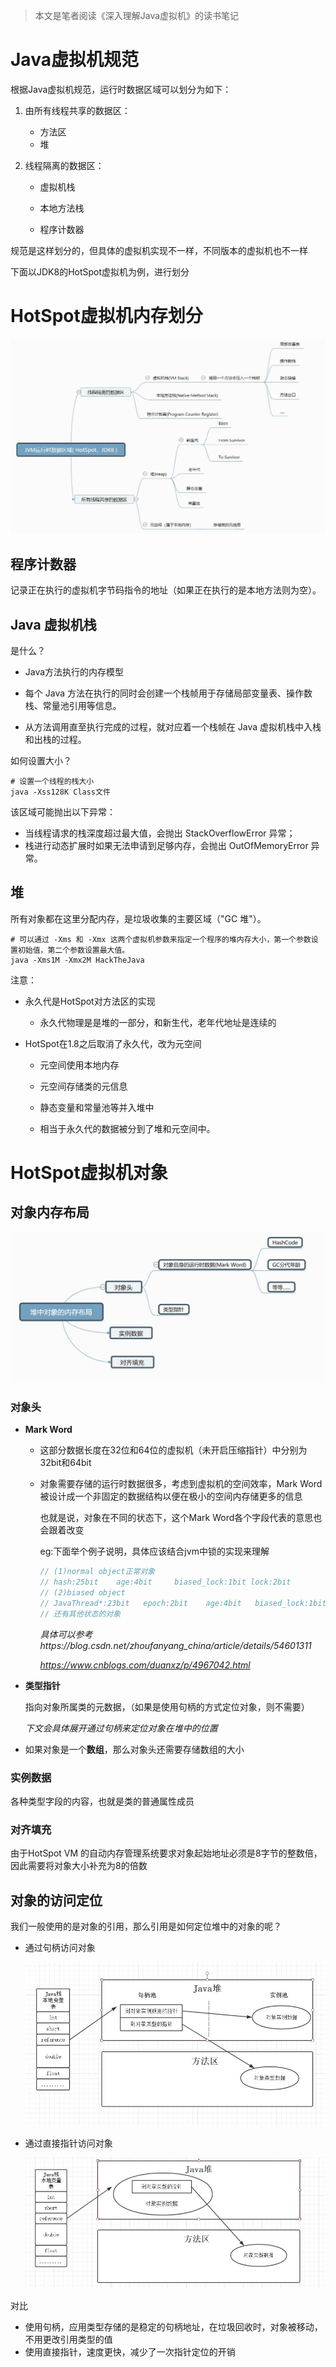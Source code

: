 > 本文是笔者阅读《深入理解Java虚拟机》的读书笔记



# Java虚拟机规范

根据Java虚拟机规范，运行时数据区域可以划分为如下：

1. 由所有线程共享的数据区：

   - 方法区
   - 堆

2. 线程隔离的数据区：

   - 虚拟机栈

   - 本地方法栈
   - 程序计数器



规范是这样划分的，但具体的虚拟机实现不一样，不同版本的虚拟机也不一样

下面以JDK8的HotSpot虚拟机为例，进行划分



# HotSpot虚拟机内存划分

![jvm内存划分](image/jvm内存划分.JPG)

## 程序计数器

记录正在执行的虚拟机字节码指令的地址（如果正在执行的是本地方法则为空）。



## Java 虚拟机栈

是什么？

- Java方法执行的内存模型

- 每个 Java 方法在执行的同时会创建一个栈帧用于存储局部变量表、操作数栈、常量池引用等信息。

- 从方法调用直至执行完成的过程，就对应着一个栈帧在 Java 虚拟机栈中入栈和出栈的过程。

如何设置大小？

```shell
# 设置一个线程的栈大小
java -Xss128K Class文件
```

该区域可能抛出以下异常：

- 当线程请求的栈深度超过最大值，会抛出 StackOverflowError 异常；
- 栈进行动态扩展时如果无法申请到足够内存，会抛出 OutOfMemoryError 异常。



## 堆

所有对象都在这里分配内存，是垃圾收集的主要区域（"GC 堆"）。

```shell
# 可以通过 -Xms 和 -Xmx 这两个虚拟机参数来指定一个程序的堆内存大小，第一个参数设置初始值，第二个参数设置最大值。
java -Xms1M -Xmx2M HackTheJava
```



注意：

- 永久代是HotSpot对方法区的实现

  - 永久代物理是是堆的一部分，和新生代，老年代地址是连续的

- HotSpot在1.8之后取消了永久代，改为元空间

  - 元空间使用本地内存

  - 元空间存储类的元信息

  - 静态变量和常量池等并入堆中
  - 相当于永久代的数据被分到了堆和元空间中。





# HotSpot虚拟机对象

## 对象内存布局

![堆对象内存布局](image/堆对象内存布局.JPG)

### 对象头

- **Mark Word**

  - 这部分数据长度在32位和64位的虚拟机（未开启压缩指针）中分别为32bit和64bit

  - 对象需要存储的运行时数据很多，考虑到虚拟机的空间效率，Mark Word被设计成一个非固定的数据结构以便在极小的空间内存储更多的信息

    也就是说，对象在不同的状态下，这个Mark Word各个字段代表的意思也会跟着改变

    eg:下面举个例子说明，具体应该结合jvm中锁的实现来理解

    ```java
    // (1)normal object正常对象 
    // hash:25bit    age:4bit     biased_lock:1bit lock:2bit
    // (2)biased object
    // JavaThread*:23bit   epoch:2bit    age:4bit   biased_lock:1bit   lock:2bit
    // 还有其他状态的对象
    ```

    *具体可以参考https://blog.csdn.net/zhoufanyang_china/article/details/54601311*

    *<https://www.cnblogs.com/duanxz/p/4967042.html>*

- **类型指针**

  指向对象所属类的元数据，（如果是使用句柄的方式定位对象，则不需要）

  *下文会具体展开通过句柄来定位对象在堆中的位置*

- 如果对象是一个**数组**，那么对象头还需要存储数组的大小



### 实例数据

各种类型字段的内容，也就是类的普通属性成员



### 对齐填充

由于HotSpot VM 的自动内存管理系统要求对象起始地址必须是8字节的整数倍，因此需要将对象大小补充为8的倍数



## 对象的访问定位

我们一般使用的是对象的引用，那么引用是如何定位堆中的对象的呢？

- 通过句柄访问对象

  ![通过句柄访问对象](image/通过句柄访问对象.JPG)

- 通过直接指针访问对象

  ![通过直接指针访问对象](image/通过直接指针访问对象.JPG)

对比

- 使用句柄，应用类型存储的是稳定的句柄地址，在垃圾回收时，对象被移动，不用更改引用类型的值
- 使用直接指针，速度更快，减少了一次指针定位的开销